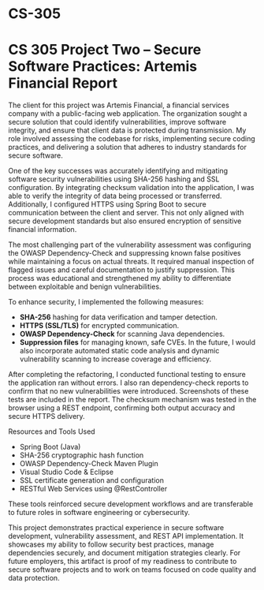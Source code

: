 # CS-305

# CS 305 Project Two – Secure Software Practices: Artemis Financial Report

The client for this project was Artemis Financial, a financial services company with a public-facing web application. The organization sought a secure solution that could identify vulnerabilities, improve software integrity, and ensure that client data is protected during transmission. My role involved assessing the codebase for risks, implementing secure coding practices, and delivering a solution that adheres to industry standards for secure software.

One of the key successes was accurately identifying and mitigating software security vulnerabilities using SHA-256 hashing and SSL configuration. By integrating checksum validation into the application, I was able to verify the integrity of data being processed or transferred. Additionally, I configured HTTPS using Spring Boot to secure communication between the client and server. This not only aligned with secure development standards but also ensured encryption of sensitive financial information.

The most challenging part of the vulnerability assessment was configuring the OWASP Dependency-Check and suppressing known false positives while maintaining a focus on actual threats. It required manual inspection of flagged issues and careful documentation to justify suppression. This process was educational and strengthened my ability to differentiate between exploitable and benign vulnerabilities.

To enhance security, I implemented the following measures:
- **SHA-256** hashing for data verification and tamper detection.
- **HTTPS (SSL/TLS)** for encrypted communication.
- **OWASP Dependency-Check** for scanning Java dependencies.
- **Suppression files** for managing known, safe CVEs.
In the future, I would also incorporate automated static code analysis and dynamic vulnerability scanning to increase coverage and efficiency.

After completing the refactoring, I conducted functional testing to ensure the application ran without errors. I also ran dependency-check reports to confirm that no new vulnerabilities were introduced. Screenshots of these tests are included in the report. The checksum mechanism was tested in the browser using a REST endpoint, confirming both output accuracy and secure HTTPS delivery.

Resources and Tools Used
- Spring Boot (Java)
- SHA-256 cryptographic hash function
- OWASP Dependency-Check Maven Plugin
- Visual Studio Code & Eclipse
- SSL certificate generation and configuration
- RESTful Web Services using @RestController

These tools reinforced secure development workflows and are transferable to future roles in software engineering or cybersecurity.

This project demonstrates practical experience in secure software development, vulnerability assessment, and REST API implementation. It showcases my ability to follow security best practices, manage dependencies securely, and document mitigation strategies clearly. For future employers, this artifact is proof of my readiness to contribute to secure software projects and to work on teams focused on code quality and data protection.



